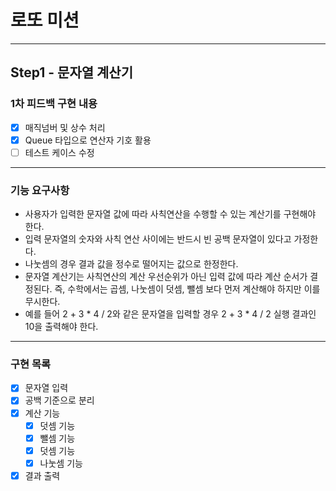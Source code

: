 # 로또 미션

---
## Step1 - 문자열 계산기

### 1차 피드백 구현 내용
- [X] 매직넘버 및 상수 처리
- [X] Queue 타입으로 연산자 기호 활용
- [ ] 테스트 케이스 수정

---
### 기능 요구사항
- 사용자가 입력한 문자열 값에 따라 사칙연산을 수행할 수 있는 계산기를 구현해야 한다.
- 입력 문자열의 숫자와 사칙 연산 사이에는 반드시 빈 공백 문자열이 있다고 가정한다.
- 나눗셈의 경우 결과 값을 정수로 떨어지는 값으로 한정한다.
- 문자열 계산기는 사칙연산의 계산 우선순위가 아닌 입력 값에 따라 계산 순서가 결정된다. 즉, 수학에서는 곱셈, 나눗셈이 덧셈, 뺄셈 보다 먼저 계산해야 하지만 이를 무시한다.
- 예를 들어 2 + 3 * 4 / 2와 같은 문자열을 입력할 경우 2 + 3 * 4 / 2 실행 결과인 10을 출력해야 한다.

---
### 구현 목록
- [X] 문자열 입력 
- [X] 공백 기준으로 분리
- [X] 계산 기능
  - [X] 덧셈 기능
  - [X] 뺄셈 기능
  - [X] 덧셈 기능
  - [X] 나눗셈 기능
- [X] 결과 출력
